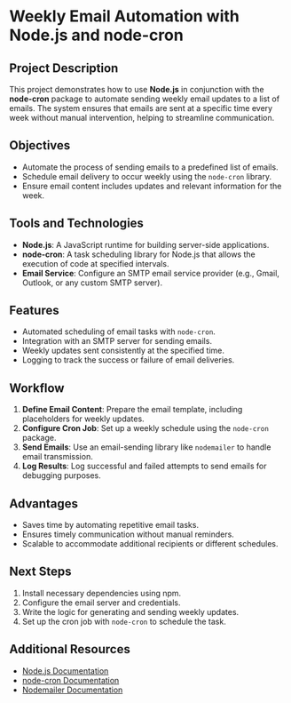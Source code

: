 # Weekly Email Automation with Node.js and node-cron

## Project Description

This project demonstrates how to use **Node.js** in conjunction with the **node-cron** package to automate sending weekly email updates to a list of emails. The system ensures that emails are sent at a specific time every week without manual intervention, helping to streamline communication.

## Objectives

- Automate the process of sending emails to a predefined list of emails.
- Schedule email delivery to occur weekly using the `node-cron` library.
- Ensure email content includes updates and relevant information for the week.

## Tools and Technologies

- **Node.js**: A JavaScript runtime for building server-side applications.
- **node-cron**: A task scheduling library for Node.js that allows the execution of code at specified intervals.
- **Email Service**: Configure an SMTP email service provider (e.g., Gmail, Outlook, or any custom SMTP server).

## Features

- Automated scheduling of email tasks with `node-cron`.
- Integration with an SMTP server for sending emails.
- Weekly updates sent consistently at the specified time.
- Logging to track the success or failure of email deliveries.

## Workflow

1. **Define Email Content**: Prepare the email template, including placeholders for weekly updates.
2. **Configure Cron Job**: Set up a weekly schedule using the `node-cron` package.
3. **Send Emails**: Use an email-sending library like `nodemailer` to handle email transmission.
4. **Log Results**: Log successful and failed attempts to send emails for debugging purposes.

## Advantages

- Saves time by automating repetitive email tasks.
- Ensures timely communication without manual reminders.
- Scalable to accommodate additional recipients or different schedules.

## Next Steps

1. Install necessary dependencies using npm.
2. Configure the email server and credentials.
3. Write the logic for generating and sending weekly updates.
4. Set up the cron job with `node-cron` to schedule the task.

## Additional Resources

- [Node.js Documentation](https://nodejs.org/en/docs/)
- [node-cron Documentation](https://www.npmjs.com/package/node-cron)
- [Nodemailer Documentation](https://nodemailer.com/about/)
